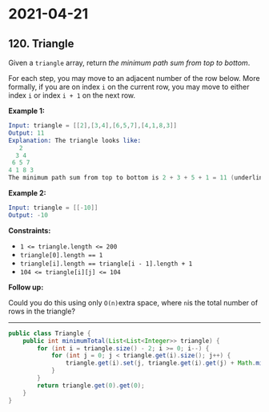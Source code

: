 # 2021-04-21

## 120. Triangle

Given a `triangle` array, return *the minimum path sum from top to bottom*.

For each step, you may move to an adjacent number of the row below. More formally, if you are on index `i` on the current row, you may move to either index `i` or index `i + 1` on the next row.

**Example 1:**

```s
Input: triangle = [[2],[3,4],[6,5,7],[4,1,8,3]]
Output: 11
Explanation: The triangle looks like:
   2
  3 4
 6 5 7
4 1 8 3
The minimum path sum from top to bottom is 2 + 3 + 5 + 1 = 11 (underlined above).
```

**Example 2:**

```s
Input: triangle = [[-10]]
Output: -10
```

**Constraints:**

- `1 <= triangle.length <= 200`
- `triangle[0].length == 1`
- `triangle[i].length == triangle[i - 1].length + 1`
- `104 <= triangle[i][j] <= 104`

**Follow up:**

Could you do this using only `O(n)`extra space, where `n`is the total number of rows in the triangle?

---

```java
public class Triangle {
    public int minimumTotal(List<List<Integer>> triangle) {
        for (int i = triangle.size() - 2; i >= 0; i--) {
            for (int j = 0; j < triangle.get(i).size(); j++) {
                triangle.get(i).set(j, triangle.get(i).get(j) + Math.min(triangle.get(i + 1).get(j), triangle.get(i + 1).get(j + 1)));
            }
        }
        return triangle.get(0).get(0);
    }
}
```
